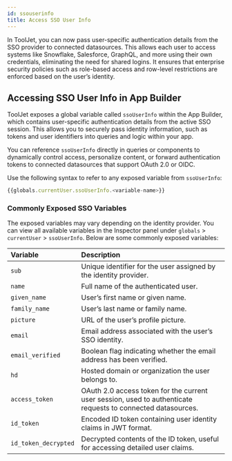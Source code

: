 ```yaml
---
id: ssouserinfo
title: Access SSO User Info
---
```


In ToolJet, you can now pass user-specific authentication details from the SSO provider to connected datasources. This allows each user to access systems like Snowflake, Salesforce, GraphQL, and more using their own credentials, eliminating the need for shared logins. It ensures that enterprise security policies such as role-based access and row-level restrictions are enforced based on the user’s identity.

## Accessing SSO User Info in App Builder

ToolJet exposes a global variable called `ssoUserInfo` within the App Builder, which contains user-specific authentication details from the active SSO session. This allows you to securely pass identity information, such as tokens and user identifiers into queries and logic within your app.

You can reference `ssoUserInfo` directly in queries or components to dynamically control access, personalize content, or forward authentication tokens to connected datasources that support OAuth 2.0 or OIDC.

Use the following syntax to refer to any exposed variable from `ssoUserInfo`:

```js
{{globals.currentUser.ssoUserInfo.<variable-name>}}
```

### Commonly Exposed SSO Variables

The exposed variables may vary depending on the identity provider. You can view all available variables in the Inspector panel under `globals` > `currentUser` > `ssoUserInfo`. Below are some commonly exposed variables:

| Variable | Description |
|:----------|:-------------|
| `sub` | Unique identifier for the user assigned by the identity provider. |
| `name` | Full name of the authenticated user. |
| `given_name` | User’s first name or given name. |
| `family_name` | User’s last name or family name. |
| `picture` | URL of the user’s profile picture. |
| `email` | Email address associated with the user’s SSO identity. |
| `email_verified` | Boolean flag indicating whether the email address has been verified. |
| `hd` | Hosted domain or organization the user belongs to. |
| `access_token` | OAuth 2.0 access token for the current user session, used to authenticate requests to connected datasources. |
| `id_token` | Encoded ID token containing user identity claims in JWT format. |
| `id_token_decrypted` | Decrypted contents of the ID token, useful for accessing detailed user claims. |